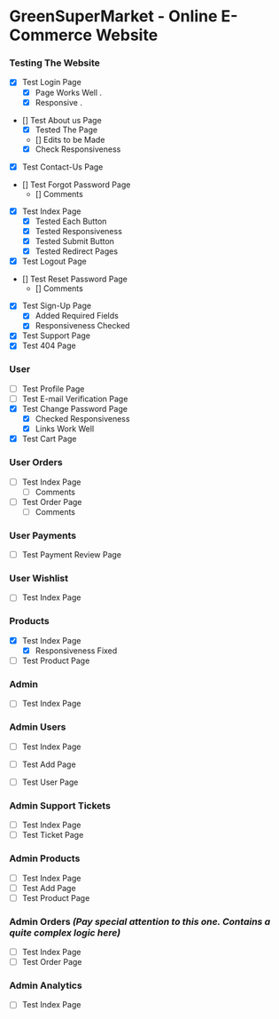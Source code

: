 # GreenSuperMarket - Online E-Commerce Website

### Testing The Website

- [X] Test Login Page  
    - [X] Page Works Well  .
    - [X] Responsive  .
- [] Test About us Page  
    - [X] Tested The Page  
    - [] Edits to be Made  
    - [X] Check Responsiveness  
- [X] Test Contact-Us Page  
- [] Test Forgot Password Page
    - [] Comments
- [X] Test Index Page
    - [X] Tested Each Button  
    - [X] Tested Responsiveness  
    - [X] Tested Submit Button  
    - [X] Tested Redirect Pages    
- [X] Test Logout Page
- [] Test Reset Password Page
    - [] Comments
- [X] Test Sign-Up Page
    - [X] Added Required Fields
    - [X] Responsiveness Checked
-[X] Test Support Page
-[X] Test 404 Page

### User
-[ ] Test Profile Page
-[ ] Test E-mail Verification Page
-[x] Test Change Password Page
    - [x] Checked Responsiveness
    - [x] Links Work Well
-[X] Test Cart Page

### User Orders
- [ ] Test Index Page
    - [ ] Comments
- [ ] Test Order Page
    - [ ] Comments

### User Payments
- [ ] Test Payment Review Page

### User Wishlist
- [ ] Test Index Page

### Products
-[x] Test Index Page
    - [x] Responsiveness Fixed
-[ ] Test Product Page

### Admin
- [ ] Test Index Page

### Admin Users
- [ ] Test Index Page
- [ ] Test Add Page
- [ ] Test User Page


### Admin Support Tickets
- [ ] Test Index Page
- [ ] Test Ticket Page

### Admin Products
- [ ] Test Index Page
- [ ] Test Add Page
- [ ] Test Product Page

### Admin Orders *(Pay special attention to this one. Contains a quite complex logic here)*
- [ ] Test Index Page
- [ ] Test Order Page

### Admin Analytics
- [ ] Test Index Page
